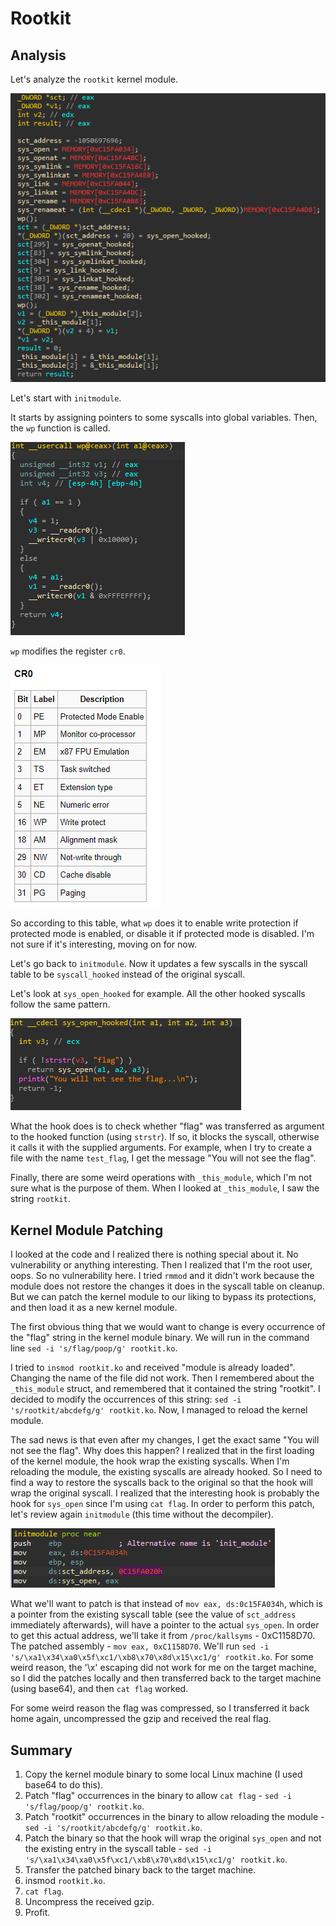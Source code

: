 # Rootkit
## Analysis
Let's analyze the `rootkit` kernel module.

![img.png](img.png)

Let's start with `initmodule`.

It starts by assigning pointers to some syscalls into global variables.
Then, the `wp` function is called.

![img_1.png](img_1.png)

`wp` modifies the register `cr0`.

![img_2.png](img_2.png)

So according to this table, what `wp` does it to enable write protection if protected mode is enabled, 
or disable it if protected mode is disabled.
I'm not sure if it's interesting, moving on for now.

Let's go back to `initmodule`.
Now it updates a few syscalls in the syscall table to be `syscall_hooked` instead of the original syscall.

Let's look at `sys_open_hooked` for example.
All the other hooked syscalls follow the same pattern.

![img_3.png](img_3.png)

What the hook does is to check whether "flag" was transferred as argument to the hooked function (using `strstr`).
If so, it blocks the syscall, otherwise it calls it with the supplied arguments.
For example, when I try to create a file with the name `test_flag`, I get the message "You will not see the flag".

Finally, there are some weird operations with `_this_module`, which I'm not sure what is the purpose of them.
When I looked at `_this_module`, I saw the string `rootkit`.

## Kernel Module Patching
I looked at the code and I realized there is nothing special about it.
No vulnerability or anything interesting.
Then I realized that I'm the root user, oops.
So no vulnerability here.
I tried `rmmod` and it didn't work because the module does not restore the changes it does in the syscall table on cleanup.
But we can patch the kernel module to our liking to bypass its protections, 
and then load it as a new kernel module.

The first obvious thing that we would want to change is every occurrence of the "flag" string in the kernel module binary.
We will run in the command line `sed -i 's/flag/poop/g' rootkit.ko`.

I tried to `insmod rootkit.ko` and received "module is already loaded".
Changing the name of the file did not work.
Then I remembered about the `_this_module` struct, and remembered that it contained the string "rootkit".
I decided to modify the occurrences of this string:
`sed -i 's/rootkit/abcdefg/g' rootkit.ko`.
Now, I managed to reload the kernel module.

The sad news is that even after my changes, I get the exact same "You will not see the flag".
Why does this happen?
I realized that in the first loading of the kernel module, the hook wrap the existing syscalls.
When I'm reloading the module, the existing syscalls are already hooked.
So I need to find a way to restore the syscalls back to the original so that the hook will wrap the original syscall.
I realized that the interesting hook is probably the hook for `sys_open` since I'm using `cat flag`.
In order to perform this patch, let's review again `initmodule` (this time without the decompiler).

![img_5.png](img_5.png)

What we'll want to patch is that instead of `mov eax, ds:0c15FA034h`, which is a pointer from the existing syscall table 
(see the value of `sct_address` immediately afterwards), will have a pointer to the actual `sys_open`.
In order to get this actual address, we'll take it from `/proc/kallsyms` - 0xC1158D70.
The patched assembly - `mov eax, 0xC1158D70`.
We'll run `sed -i 's/\xa1\x34\xa0\x5f\xc1/\xb8\x70\x8d\x15\xc1/g' rootkit.ko`.
For some weird reason, the '\x' escaping did not work for me on the target machine, 
so I did the patches locally and then transferred back to the target machine (using base64), and then `cat flag` worked.

For some weird reason the flag was compressed, so I transferred it back home again, uncompressed the gzip and received the real flag.

## Summary
1. Copy the kernel module binary to some local Linux machine (I used base64 to do this).
2. Patch "flag" occurrences in the binary to allow `cat flag` - `sed -i 's/flag/poop/g' rootkit.ko`.
3. Patch "rootkit" occurrences in the binary to allow reloading the module - `sed -i 's/rootkit/abcdefg/g' rootkit.ko`.
4. Patch the binary so that the hook will wrap the original `sys_open` and not the existing entry in the syscall table - `sed -i 's/\xa1\x34\xa0\x5f\xc1/\xb8\x70\x8d\x15\xc1/g' rootkit.ko`.
5. Transfer the patched binary back to the target machine.
6. insmod `rootkit.ko`.
7. `cat flag`.
8. Uncompress the received gzip.
9. Profit.
